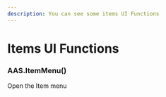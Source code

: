 ```yaml
---
description: You can see some items UI Functions
---
```

# Items UI Functions

### AAS.ItemMenu()
Open the Item menu

